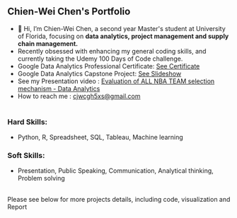 ## Chien-Wei Chen's Portfolio
- 👋 Hi, I’m Chien-Wei Chen, a second year Master's student at University of Florida, focusing on **data analytics, project management and supply chain management.** 
- Recently obsessed with enhancing my general coding skills, and currently taking the Udemy 100 Days of Code challenge.
- Google Data Analytics Professional Certificate: [See Certificate](https://coursera.org/verify/professional-cert/TTLJNGNEVJF8)
- Google Data Analytics Capstone Project: [See Slideshow](https://docs.google.com/presentation/d/1Cc2qyCWEi9Ni_DDR7hpqm4Mu5uSljYK-L9plmqMKN_s/edit?usp=sharing)
- See my Presentation video : [Evaluation of ALL NBA TEAM selection mechanism - Data Analytics](https://drive.google.com/file/d/1OYYZyHU39BEBPv95MsFhpuL7YWe8z_VS/view?usp=sharing)<br>
- How to reach me : cjwcgh5xs@gmail.com<br><br>

### Hard Skills: <br> 
- Python, R, Spreadsheet, SQL, Tableau, Machine learning <br>
### Soft Skills: <br>
- Presentation, Public Speaking, Communication, Analytical thinking, Problem solving<br><br>

Please see below for more projects details, including code, visualization and Report

<!---
wei5495/wei5495 is a ✨ special ✨ repository because its `README.md` (this file) appears on your GitHub profile.
You can click the Preview link to take a look at your changes.
--->
